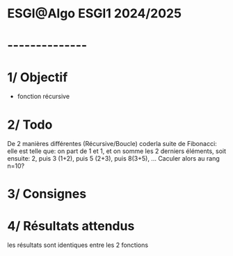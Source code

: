 # ESGI@Algo ESGI1 2024/2025
# --------------
# 1/ Objectif
- fonction récursive

# 2/ Todo
De 2 manières différentes (Récursive/Boucle) coderla suite de Fibonacci: elle est telle que:
on part de 1 et 1, et on somme les 2 derniers éléments, soit ensuite:
2, puis 3 (1+2), puis 5 (2+3), puis 8(3+5), ...
Caculer alors au rang n=10?

# 3/ Consignes


# 4/ Résultats attendus
les résultats sont identiques entre les 2 fonctions
